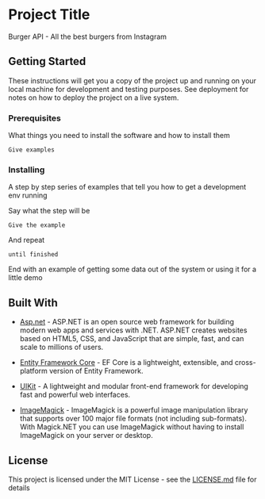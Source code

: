# Project Title

Burger API - All the best burgers from Instagram

## Getting Started

These instructions will get you a copy of the project up and running on your local machine for development and testing purposes. See deployment for notes on how to deploy the project on a live system.

### Prerequisites

What things you need to install the software and how to install them

```
Give examples
```

### Installing

A step by step series of examples that tell you how to get a development env running

Say what the step will be

```
Give the example
```

And repeat

```
until finished
```

End with an example of getting some data out of the system or using it for a little demo

## Built With

* [Asp.net](https://www.asp.net/) - ASP.NET is an open source web framework for building modern web apps and services with .NET. ASP.NET creates websites based on HTML5, CSS, and JavaScript that are simple, fast, and can scale to millions of users.
* [Entity Framework Core](https://docs.microsoft.com/en-us/ef/#pivot=efcore) - EF Core is a lightweight, extensible, and cross-platform version of Entity Framework.

* [UIKit](https://getuikit.com/) - A lightweight and modular front-end framework for developing fast and powerful web interfaces.

* [ImageMagick](https://github.com/dlemstra/Magick.NET) - ImageMagick is a powerful image manipulation library that supports over 100 major file formats (not including sub-formats). With Magick.NET you can use ImageMagick without having to install ImageMagick on your server or desktop.




## License

This project is licensed under the MIT License - see the [LICENSE.md](LICENSE.md) file for details